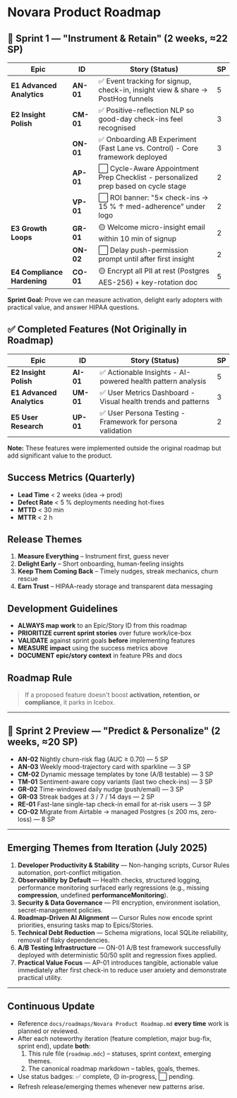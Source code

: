 # Novara Product Roadmap

## 🌱 Sprint 1 — "Instrument & Retain" (2 weeks, ≈22 SP)

| Epic | ID | Story (Status) | SP |
|---|----|----|----|
| **E1 Advanced Analytics** | **AN-01** | ✅ Event tracking for signup, check-in, insight view & share → PostHog funnels | 5 |
| **E2 Insight Polish** | **CM-01** | ✅ Positive-reflection NLP so good-day check-ins feel recognised | 3 |
|  | **ON-01** | ✅ Onboarding AB Experiment (Fast Lane vs. Control) - Core framework deployed | 3 |
|  | **AP-01** | ⬜ Cycle-Aware Appointment Prep Checklist - personalized prep based on cycle stage | 2 |
|  | **VP-01** | ⬜ ROI banner: "5× check-ins → 15 % ↑ med-adherence" under logo | 2 |
| **E3 Growth Loops** | **GR-01** | 🟡 Welcome micro-insight email within 10 min of signup | 2 |
|  | **ON-02** | ⬜ Delay push-permission prompt until after first insight | 2 |
| **E4 Compliance Hardening** | **CO-01** | 🟡 Encrypt all PII at rest (Postgres AES-256) + key-rotation doc | 5 |

**Sprint Goal:** Prove we can measure activation, delight early adopters with practical value, and answer HIPAA questions.

## ✅ Completed Features (Not Originally in Roadmap)

| Epic | ID | Story (Status) | SP |
|---|----|----|----|
| **E2 Insight Polish** | **AI-01** | ✅ Actionable Insights - AI-powered health pattern analysis | 5 |
| **E1 Advanced Analytics** | **UM-01** | ✅ User Metrics Dashboard - Visual health trends and patterns | 3 |
| **E5 User Research** | **UP-01** | ✅ User Persona Testing - Framework for persona validation | 2 |

**Note:** These features were implemented outside the original roadmap but add significant value to the product.

## Success Metrics (Quarterly)
- **Lead Time** < 2 weeks (idea → prod)
- **Defect Rate** < 5 % deployments needing hot-fixes
- **MTTD** < 30 min
- **MTTR** < 2 h

## Release Themes
1. **Measure Everything** – Instrument first, guess never
2. **Delight Early** – Short onboarding, human-feeling insights
3. **Keep Them Coming Back** – Timely nudges, streak mechanics, churn rescue
4. **Earn Trust** – HIPAA-ready storage and transparent data messaging

## Development Guidelines
- **ALWAYS map work** to an Epic/Story ID from this roadmap
- **PRIORITIZE current sprint stories** over future work/ice-box
- **VALIDATE** against sprint goals **before** implementing features
- **MEASURE impact** using the success metrics above
- **DOCUMENT epic/story context** in feature PRs and docs

## Roadmap Rule
> If a proposed feature doesn't boost **activation, retention, or compliance**, it parks in Icebox.

---

## 🚀 Sprint 2 Preview — "Predict & Personalize" (2 weeks, ≈20 SP)
- **AN-02** Nightly churn-risk flag (AUC ≥ 0.70) — 5 SP
- **AN-03** Weekly mood-trajectory card with sparkline — 3 SP
- **CM-02** Dynamic message templates by tone (A/B testable) — 3 SP
- **TM-01** Sentiment-aware copy variants (last two check-ins) — 3 SP
- **GR-02** Time-windowed daily nudge (push/email) — 3 SP
- **GR-03** Streak badges at 3 / 7 / 14 days — 2 SP
- **RE-01** Fast-lane single-tap check-in email for at-risk users — 3 SP
- **CO-02** Migrate from Airtable → managed Postgres (≤ 200 ms, zero-loss) — 8 SP

---

## Emerging Themes from Iteration (July 2025)
1. **Developer Productivity & Stability** — Non-hanging scripts, Cursor Rules automation, port-conflict mitigation.
2. **Observability by Default** — Health checks, structured logging, performance monitoring surfaced early regressions (e.g., missing **compression**, undefined **performanceMonitoring**).
3. **Security & Data Governance** — PII encryption, environment isolation, secret-management policies.
4. **Roadmap-Driven AI Alignment** — Cursor Rules now encode sprint priorities, ensuring tasks map to Epics/Stories.
5. **Technical Debt Reduction** — Schema migrations, local SQLite reliability, removal of flaky dependencies.
6. **A/B Testing Infrastructure** — ON-01 A/B test framework successfully deployed with deterministic 50/50 split and regression fixes applied.
7. **Practical Value Focus** — AP-01 introduces tangible, actionable value immediately after first check-in to reduce user anxiety and demonstrate practical utility.

---

## Continuous Update
- Reference `docs/roadmaps/Novara Product Roadmap.md` **every time** work is planned or reviewed.
- After each noteworthy iteration (feature completion, major bug-fix, sprint end), update **both**:
  1. This rule file (`roadmap.mdc`) – statuses, sprint context, emerging themes.
  2. The canonical roadmap markdown – tables, goals, themes.
- Use status badges: ✅ complete, 🟡 in-progress, ⬜ pending.
- Refresh release/emerging themes whenever new patterns arise.
